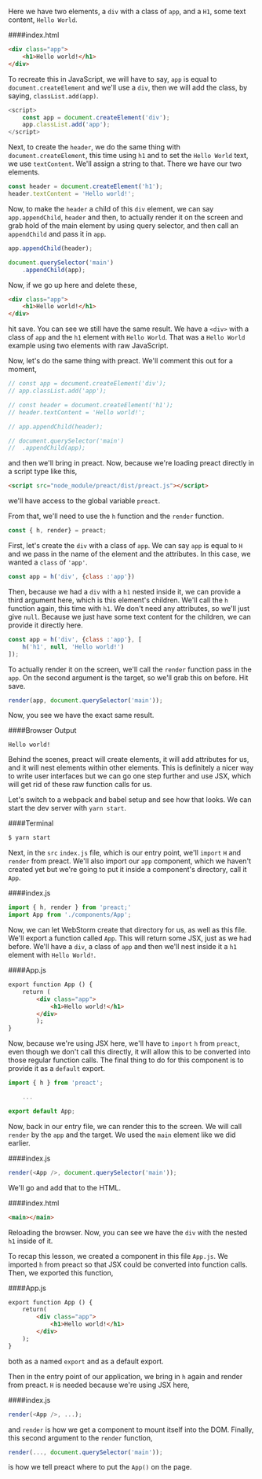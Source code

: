 Here we have two elements, a `div` with a class of `app`, and a `H1`, some text content, `Hello World`. 

####index.html
```html
<div class="app">
	<h1>Hello world!</h1>
</div>
```

To recreate this in JavaScript, we will have to say, `app` is equal to `document.createElement` and we'll use a `div`, then we will add the class, by saying, `classList.add(app)`.

```javascript
<script>
	const app = document.createElement('div');
	app.classList.add('app');
</script>
```

Next, to create the `header`, we do the same thing with `document.createElement`, this time using `h1` and to set the `Hello World` text, we use `textContent`. We'll assign a string to that. There we have our two elements.

```javascript
const header = document.createElement('h1');
header.textContent = 'Hello world!';
```

Now, to make the `header` a child of this `div` element, we can say `app.appendChild`, `header` and then, to actually render it on the screen and grab hold of the main element by using query selector, and then call an `appendChild` and pass it in `app`.

```javascript
app.appendChild(header);

document.querySelector('main')
	.appendChild(app);
```

Now, if we go up here and delete these, 

```html
<div class="app">
	<h1>Hello world!</h1>
</div>
```

hit save. You can see we still have the same result. We have a `<div>` with a class of `app` and the `h1` element with `Hello World`. That was a `Hello World` example using two elements with raw JavaScript.

Now, let's do the same thing with preact. We'll comment this out for a moment, 

```javascript
// const app = document.createElement('div');
// app.classList.add('app');

// const header = document.createElement('h1');
// header.textContent = 'Hello world!';

// app.appendChild(header);

// document.querySelector('main')
// 	.appendChild(app);
```

and then we'll bring in preact. Now, because we're loading preact directly in a script type like this, 

```html
<script src="node_module/preact/dist/preact.js"></script>
```

we'll have access to the global variable `preact`.

From that, we'll need to use the `h` function and the `render` function. 

```javascript
const { h, render} = preact;
```

First, let's create the `div` with a class of `app`. We can say `app` is equal to `H` and we pass in the name of the element and the attributes. In this case, we wanted a `class` of `'app'`.

```javascript
const app = h('div', {class :'app'})
```

Then, because we had a `div` with a `h1` nested inside it, we can provide a third argument here, which is this element's children. We'll call the `h` function again, this time with `h1`. We don't need any attributes, so we'll just give `null`. Because we just have some text content for the children, we can provide it directly here. 

```javascript
const app = h('div', {class :'app'}, [
	h('h1', null, 'Hello world!')
]);
```

To actually render it on the screen, we'll call the `render` function pass in the `app`. On the second argument is the target, so we'll grab this on before. Hit save. 

```javascript
render(app, document.querySelector('main'));
```

Now, you see we have the exact same result.

####Browser Output
```
Hello world!
```

Behind the scenes, preact will create elements, it will add attributes for us, and it will nest elements within other elements. This is definitely a nicer way to write user interfaces but we can go one step further and use JSX, which will get rid of these raw function calls for us.

Let's switch to a webpack and babel setup and see how that looks. We can start the dev server with `yarn start`. 

####Terminal
```bash
$ yarn start
```

Next, in the `src` `index.js` file, which is our entry point, we'll `import` `H` and `render` from preact. We'll also import our `app` component, which we haven't created yet but we're going to put it inside a component's directory, call it `App`.

####index.js
```javascript
import { h, render } from 'preact;'
import App from './components/App';
```

Now, we can let WebStorm create that directory for us, as well as this file. We'll export a function called `App`. This will return some JSX, just as we had before. We'll have a `div`, a class of `app` and then we'll nest inside it a `h1` element with `Hello World!`.

####App.js
```html
export function App () {
	return (
		<div class="app">
			<h1>Hello world!</h1>
		</div>
		);
}
```

Now, because we're using JSX here, we'll have to `import` `h` from `preact`, even though we don't call this directly, it will allow this to be converted into those regular function calls. The final thing to do for this component is to provide it as a `default` export.

```javascript
import { h } from 'preact';

	...

export default App;
```

Now, back in our entry file, we can render this to the screen. We will call `render` by the `app` and the target. We used the `main` element like we did earlier. 

####index.js
```javascript
render(<App />, document.querySelector('main'));
```

We'll go and add that to the HTML. 

####index.html
```html
<main></main>
```

Reloading the browser. Now, you can see we have the `div` with the nested `h1` inside of it.

To recap this lesson, we created a component in this file `App.js`. We imported `h` from preact so that JSX could be converted into function calls. Then, we exported this function,

####App.js
```html
export function App () {
	return(
		<div class="app">
			<h1>Hello world!</h1>
		</div>
	);
}
```

 both as a named `export` and as a default export.

Then in the entry point of our application, we bring in `h` again and render from preact. `H` is needed because we're using JSX here,

####index.js
```javascript
render(<App />, ...);
```

 and `render` is how we get a component to mount itself into the DOM. Finally, this second argument to the `render` function,

```javascript
render(..., document.querySelector('main'));
```

  is how we tell preact where to put the `App()` on the page.